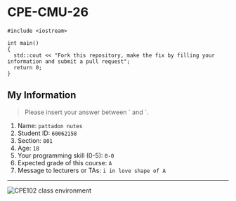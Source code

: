 # CPE-CMU-26
>
```
#include <iostream>

int main()
{
  std::cout << "Fork this repository, make the fix by filling your information and submit a pull request";
  return 0;
}
```

## My Information
> Please insert your answer between \` and \`.

1. Name: `pattadon nutes`
2. Student ID: `60062158`
3. Section: `801`
4. Age: `18`
5. Your programming skill (0-5): `0-0`
6. Expected grade of this course: `A`
7. Message to lecturers or TAs: `i in love shape of A`

---
![CPE102 class environment](https://github.com/tmwatchanan/CPE-CMU-26/raw/master/cpe102_class_envi.jpg)

